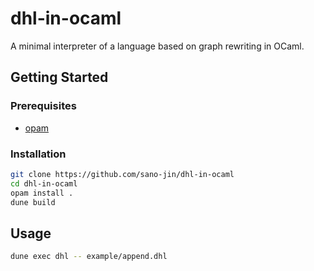 # dhl-in-ocaml

A minimal interpreter of a language based on graph rewriting in OCaml.

## Getting Started
### Prerequisites
- [opam](https://opam.ocaml.org/)

### Installation
```bash
git clone https://github.com/sano-jin/dhl-in-ocaml
cd dhl-in-ocaml
opam install .
dune build
```

## Usage

```bash
dune exec dhl -- example/append.dhl
```


